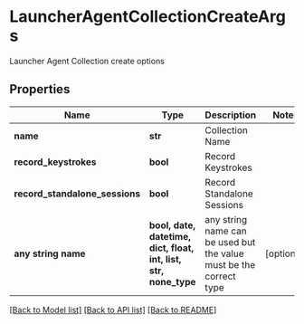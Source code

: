 # LauncherAgentCollectionCreateArgs

Launcher Agent Collection create options

## Properties
Name | Type | Description | Notes
------------ | ------------- | ------------- | -------------
**name** | **str** | Collection Name | 
**record_keystrokes** | **bool** | Record Keystrokes | 
**record_standalone_sessions** | **bool** | Record Standalone Sessions | 
**any string name** | **bool, date, datetime, dict, float, int, list, str, none_type** | any string name can be used but the value must be the correct type | [optional]

[[Back to Model list]](../README.md#documentation-for-models) [[Back to API list]](../README.md#documentation-for-api-endpoints) [[Back to README]](../README.md)


